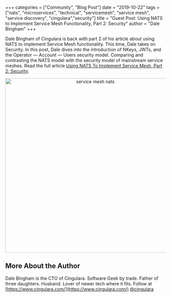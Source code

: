 +++
categories = ["Community", "Blog Post"]
date = "2019-10-22"
tags = ["nats", "microservices", "technical", "servicemesh", "service mesh", "service discovery", "cingulara","security"]
title = "Guest Post: Using NATS to Implement Service Mesh Functionality, Part 2: Security"
author = "Dale Bingham"
+++
  
Dale Bingham of Cingulara is back with part 2 of his article about using NATS to implement Service Mesh functionality. This time, Dale takes on Security.
In this post, Dale dives into the introduction of NKeys, JWTs, and the Operator — Account — Users security model. Comparing and contrasting the NATS model with the security model of mainstream service meshes. Read the full article [Using NATS To Implement Service Mesh, Part 2: Security](https://medium.com/@dale.bingham_30375/using-nats-to-implement-service-mesh-functionality-part-2-security-e963d63583f8).
<div align="center">
<img height="550" width="550" alt="service mesh nats" src="/img/blog/nats-to-implement-servicemesh-part1-service-discovery/dale_bingham_part2.png">
</div>

## More About the Author

Dale Bingham is the CTO of Cingulara. Software Geek by trade. Father of three daughters. Husband. Lover of newer tech where it fits. Follow at [https://www.cingulara.com/](https://www.cingulara.com/) [@cingulara](https://twitter.com/cingulara)